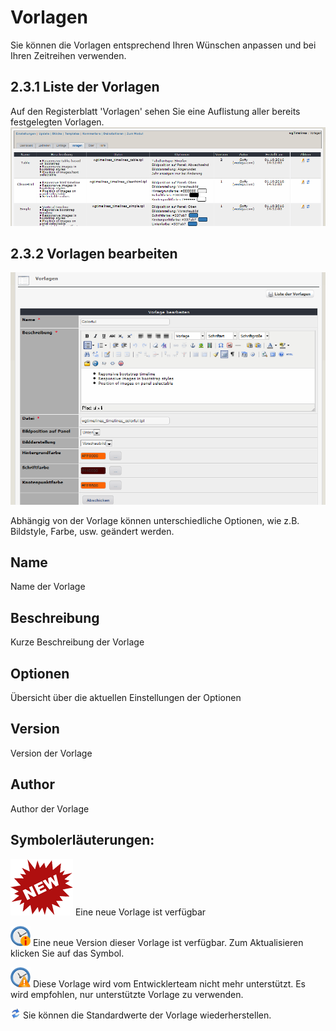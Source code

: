 # Vorlagen

Sie können die Vorlagen entsprechend Ihren Wünschen anpassen und bei Ihren Zeitreihen verwenden.

## 2.3.1 Liste der Vorlagen

Auf den Registerblatt 'Vorlagen' sehen Sie eine Auflistung aller bereits festgelegten Vorlagen. ![](../../.gitbook/assets/2admin_templates_list%20%281%29.png)

## 2.3.2 Vorlagen bearbeiten

![](../../.gitbook/assets/2admin_templates_edit%20%281%29.png)

Abhängig von der Vorlage können unterschiedliche Optionen, wie z.B. Bildstyle, Farbe, usw. geändert werden.

## Name

Name der Vorlage

## Beschreibung

Kurze Beschreibung der Vorlage

## Optionen

Übersicht über die aktuellen Einstellungen der Optionen

## Version

Version der Vorlage

## Author

Author der Vorlage

## Symbolerläuterungen:

![](../../.gitbook/assets/newtemplate.png) Eine neue Vorlage ist verfügbar

![](../../.gitbook/assets/newversion.png) Eine neue Version dieser Vorlage ist verfügbar. Zum Aktualisieren klicken Sie auf das Symbol.

![](../../.gitbook/assets/notsupported%20%281%29.png) Diese Vorlage wird vom Entwicklerteam nicht mehr unterstützt. Es wird empfohlen, nur unterstützte Vorlage zu verwenden.

![](../../.gitbook/assets/reset%20%281%29.png) Sie können die Standardwerte der Vorlage wiederherstellen.

